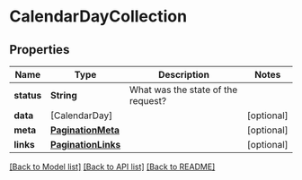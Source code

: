 # CalendarDayCollection

## Properties
Name | Type | Description | Notes
------------ | ------------- | ------------- | -------------
**status** | **String** | What was the state of the request? | 
**data** | [CalendarDay] |  | [optional] 
**meta** | [**PaginationMeta**](PaginationMeta.md) |  | [optional] 
**links** | [**PaginationLinks**](PaginationLinks.md) |  | [optional] 

[[Back to Model list]](../README.md#documentation-for-models) [[Back to API list]](../README.md#documentation-for-api-endpoints) [[Back to README]](../README.md)


